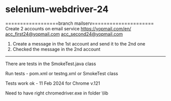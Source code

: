 # selenium-webdriver-24

==================branch mailserv=====================
Create 2 accounts on email service https://yopmail.com/en/
	acc_first24@yopmail.com
	acc_second24@yopmail.com
1. Create a message in the 1st account and send it to the 2nd one 
2. Checked the message in the 2nd account
----------------------------------
There are tests in the SmokeTest.java class

Run tests - pom.xml or testng.xml or SmokeTest class

Tests work ok - 11 Feb 2024 for Chrome v.121

Need to have right chromedriver.exe in folder \lib



